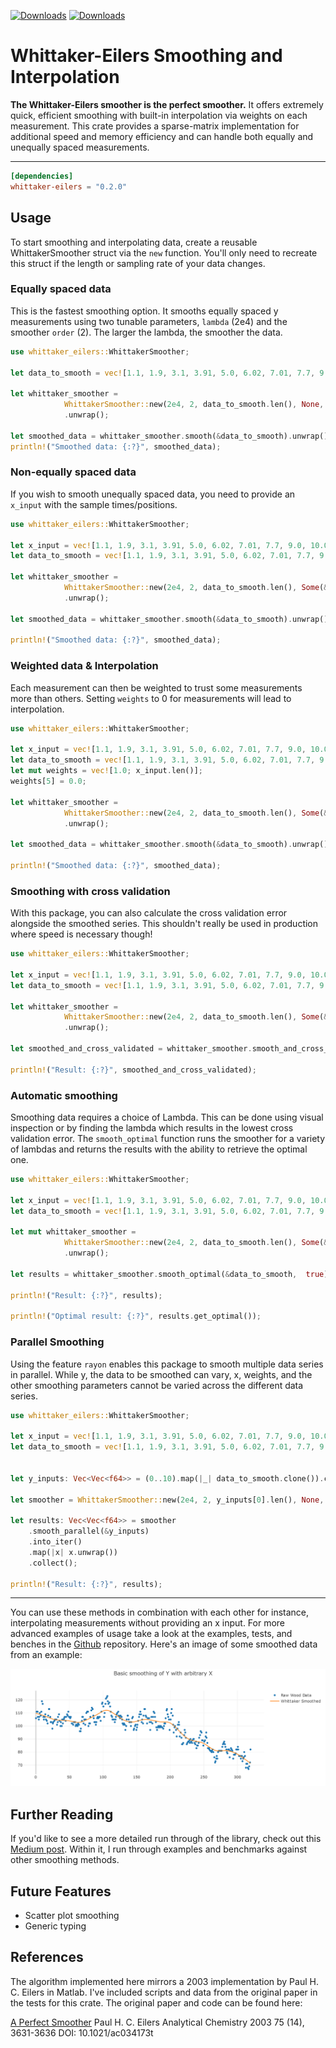 [![Downloads](https://static.pepy.tech/badge/whittaker-eilers)](https://pepy.tech/project/whittaker-eilers) [![Downloads](https://static.pepy.tech/badge/whittaker-eilers/month)](https://pepy.tech/project/whittaker-eilers)

# Whittaker-Eilers Smoothing and Interpolation

**The Whittaker-Eilers smoother is the perfect smoother.** It offers extremely quick, efficient smoothing with built-in interpolation via weights on each measurement. This crate provides a sparse-matrix implementation for additional speed and memory efficiency and can handle both equally and unequally spaced measurements.

---

```toml
[dependencies]
whittaker-eilers = "0.2.0"
```

## Usage

To start smoothing and interpolating data, create a reusable WhittakerSmoother struct via the `new` function. You'll only need to recreate this struct if the length or sampling rate of your data changes.

### Equally spaced data

This is the fastest smoothing option. It smooths equally spaced y measurements using two tunable parameters, `lambda` (2e4) and the smoother `order` (2). The larger the lambda, the smoother the data.

```rust
use whittaker_eilers::WhittakerSmoother;

let data_to_smooth = vec![1.1, 1.9, 3.1, 3.91, 5.0, 6.02, 7.01, 7.7, 9.0, 10.0];

let whittaker_smoother =
            WhittakerSmoother::new(2e4, 2, data_to_smooth.len(), None, None)
            .unwrap();

let smoothed_data = whittaker_smoother.smooth(&data_to_smooth).unwrap();
println!("Smoothed data: {:?}", smoothed_data);
```

### Non-equally spaced data

If you wish to smooth unequally spaced data, you need to provide an `x_input` with the sample times/positions.

```rust
use whittaker_eilers::WhittakerSmoother;

let x_input = vec![1.1, 1.9, 3.1, 3.91, 5.0, 6.02, 7.01, 7.7, 9.0, 10.0];
let data_to_smooth = vec![1.1, 1.9, 3.1, 3.91, 5.0, 6.02, 7.01, 7.7, 9.0, 10.0];

let whittaker_smoother =
            WhittakerSmoother::new(2e4, 2, data_to_smooth.len(), Some(&x_input), None)
            .unwrap();

let smoothed_data = whittaker_smoother.smooth(&data_to_smooth).unwrap();

println!("Smoothed data: {:?}", smoothed_data);

```

### Weighted data & Interpolation

Each measurement can then be weighted to trust some measurements more than others. Setting `weights` to 0 for measurements will lead to interpolation.

```rust
use whittaker_eilers::WhittakerSmoother;

let x_input = vec![1.1, 1.9, 3.1, 3.91, 5.0, 6.02, 7.01, 7.7, 9.0, 10.0];
let data_to_smooth = vec![1.1, 1.9, 3.1, 3.91, 5.0, 6.02, 7.01, 7.7, 9.0, 10.0];
let mut weights = vec![1.0; x_input.len()];
weights[5] = 0.0;

let whittaker_smoother =
            WhittakerSmoother::new(2e4, 2, data_to_smooth.len(), Some(&x_input), Some(&weights))
            .unwrap();

let smoothed_data = whittaker_smoother.smooth(&data_to_smooth).unwrap();

println!("Smoothed data: {:?}", smoothed_data);

```

### Smoothing with cross validation

With this package, you can also calculate the cross validation error alongside the smoothed series. This shouldn't really be used in production where speed is necessary though!

```rust
use whittaker_eilers::WhittakerSmoother;

let x_input = vec![1.1, 1.9, 3.1, 3.91, 5.0, 6.02, 7.01, 7.7, 9.0, 10.0 ,11.0, 12.0, 13.0];
let data_to_smooth = vec![1.1, 1.9, 3.1, 3.91, 5.0, 6.02, 7.01, 7.7, 9.0, 10.0, 11.0, 12.0, 13.0];

let whittaker_smoother =
            WhittakerSmoother::new(2e4, 2, data_to_smooth.len(), Some(&x_input), None)
            .unwrap();

let smoothed_and_cross_validated = whittaker_smoother.smooth_and_cross_validate(&data_to_smooth).unwrap();

println!("Result: {:?}", smoothed_and_cross_validated);
```

### Automatic smoothing

Smoothing data requires a choice of Lambda. This can be done using visual inspection or by finding the lambda
which results in the lowest cross validation error. The `smooth_optimal` function runs the smoother for a variety of lambdas and returns the results with the ability to retrieve the optimal one.

```rust
use whittaker_eilers::WhittakerSmoother;

let x_input = vec![1.1, 1.9, 3.1, 3.91, 5.0, 6.02, 7.01, 7.7, 9.0, 10.0 ,11.0, 12.0, 13.0];
let data_to_smooth = vec![1.1, 1.9, 3.1, 3.91, 5.0, 6.02, 7.01, 7.7, 9.0, 10.0, 11.0, 12.0, 13.0];

let mut whittaker_smoother =
            WhittakerSmoother::new(2e4, 2, data_to_smooth.len(), Some(&x_input), None)
            .unwrap();

let results = whittaker_smoother.smooth_optimal(&data_to_smooth,  true).unwrap();

println!("Result: {:?}", results);

println!("Optimal result: {:?}", results.get_optimal());

```

### Parallel Smoothing

Using the feature `rayon` enables this package to smooth multiple data series in parallel. While y, the data to be smoothed can vary, x, weights, and the other smoothing parameters cannot be varied across the different data series.

```rust
use whittaker_eilers::WhittakerSmoother;

let x_input = vec![1.1, 1.9, 3.1, 3.91, 5.0, 6.02, 7.01, 7.7, 9.0, 10.0 ,11.0, 12.0, 13.0];
let data_to_smooth = vec![1.1, 1.9, 3.1, 3.91, 5.0, 6.02, 7.01, 7.7, 9.0, 10.0, 11.0, 12.0, 13.0];


let y_inputs: Vec<Vec<f64>> = (0..10).map(|_| data_to_smooth.clone()).collect();

let smoother = WhittakerSmoother::new(2e4, 2, y_inputs[0].len(), None, None).unwrap();

let results: Vec<Vec<f64>> = smoother
    .smooth_parallel(&y_inputs)
    .into_iter()
    .map(|x| x.unwrap())
    .collect();

println!("Result: {:?}", results);

```

---

You can use these methods in combination with each other for instance, interpolating measurements without providing an x input. For more advanced examples of usage take a look at the examples, tests, and benches in the [Github](https://github.com/AnBowell/whittaker-eilers) repository. Here's an image of some smoothed data from an example:

<img src="/examples/images/smoothed_data.png" alt="Time-series smoothed by Whittaker-Eilers method" width="800" />

## Further Reading

If you'd like to see a more detailed run through of the library, check out this [Medium post](https://medium.com/towards-data-science/the-perfect-way-to-smooth-your-noisy-data-4f3fe6b44440). Within it, I run through examples and benchmarks against other smoothing methods.

## Future Features

- Scatter plot smoothing
- Generic typing

## References

The algorithm implemented here mirrors a 2003 implementation by Paul H. C. Eilers in Matlab. I've included scripts and data from the original paper in the tests for this crate. The original paper and code can be found here:

[A Perfect Smoother](https://pubs.acs.org/doi/10.1021/ac034173t)
Paul H. C. Eilers
Analytical Chemistry 2003 75 (14), 3631-3636
DOI: 10.1021/ac034173t
